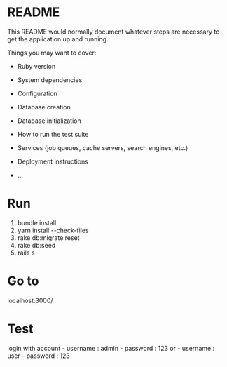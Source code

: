 # README

This README would normally document whatever steps are necessary to get the
application up and running.

Things you may want to cover:

* Ruby version

* System dependencies

* Configuration

* Database creation

* Database initialization

* How to run the test suite

* Services (job queues, cache servers, search engines, etc.)

* Deployment instructions

* ...


# Run

1. bundle install
2. yarn install --check-files
3. rake db:migrate:reset
4. rake db:seed
5. rails s

# Go to
localhost:3000/

# Test
login with account 
    - username : admin
    - password : 123
or 
    - username : user
    - password : 123


